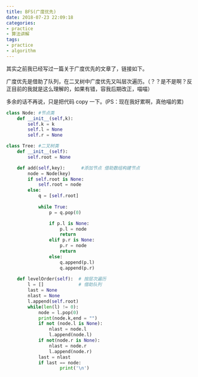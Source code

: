 ```yaml
---
title: BFS(广度优先)
date: 2018-07-23 22:09:18
categories:
- practice
- 算法讲解
tags:
- practice
- algorithm
---
```

其实之前我已经写过一篇关于广度优先的文章了，链接如下。

[]()

<!-- more -->

广度优先是借助了队列，在二叉树中广度优先又叫层次遍历。（？？是不是啊？反正目前的我就是这么理解的，如果有错，容我后期改正，喵喵）

多余的话不再说，只是把代码 copy 一下。(PS：现在我好累啊，真他喵的累)

```python
class Node: #节点类
	def __init__(self,k):
		self.k = k
		self.l = None
		self.r = None

class Tree: #二叉树类
	def __init__(self):
		self.root = None

	def add(self,key):		#添加节点 借助数组构建节点
		node = Node(key)
		if self.root is None:
			self.root = node
		else:
			q = [self.root]
			
			while True:
				p = q.pop(0)

				if p.l is None:
					p.l = node
					return
				elif p.r is None:
					p.r = node
					return
				else:
					q.append(p.l)
					q.append(p.r)
					
	def levelOrder(self):  # 按层次遍历
		l = []             # 借助队列
		last = None
		nlast = None
		l.append(self.root)
		while(len(l) != 0):
			node = l.pop(0)
			print(node.k,end = "")
			if not (node.l is None):
				nlast = node.l
				l.append(node.l)
			if not(node.r is None):
				nlast = node.r
				l.append(node.r)
			last = nlast
			if last == node:
					print('\n')					
```
